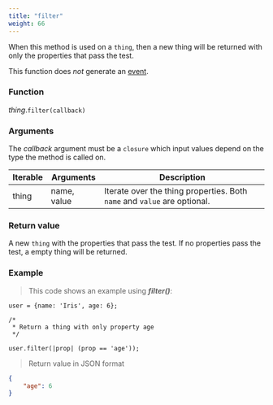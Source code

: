 ```yaml
---
title: "filter"
weight: 66
---
```


When this method is used on a `thing`, then a new thing will be returned with only
the properties that pass the test.

This function does *not* generate an [event](../../../overview/events).

### Function

*thing*.`filter(callback)`

### Arguments

The *callback* argument must be a `closure` which input values depend on the type the method is called on.

Iterable | Arguments   | Description
-------- | ----------- | -----------
thing    | name, value | Iterate over the thing properties. Both `name` and `value` are optional.

### Return value

A new `thing` with the properties that pass the test.
If no properties pass the test, a empty thing will be returned.

### Example

> This code shows an example using ***filter()***:

```thingsdb,json_response
user = {name: 'Iris', age: 6};

/*
 * Return a thing with only property age
 */

user.filter(|prop| (prop == 'age'));
```

> Return value in JSON format

```json
{
    "age": 6
}
```
